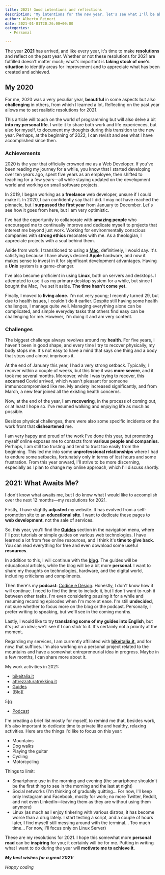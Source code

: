 ```yaml
---
title: 2021! Good intentions and reflections
description: "My intentions for the new year, let's see what I'll be able to achieve!"
author: Alberto Reineri
date: 2021-01-01T20:26:00+00:00
categories:
  - Personal

---
```


The year **2021** has arrived, and like every year, it's time to make **resolutions** and reflect on the past year. Whether or not these resolutions for 2021 are fulfilled doesn't matter much; what's important is **taking stock of one's situation** to identify areas for improvement and to appreciate what has been created and achieved.

## My 2020

For me, 2020 was a very peculiar year, **beautiful** in some aspects but also **challenging** in others, from which I learned a lot. Reflecting on the past year allows me to set realistic resolutions for 2021.

This article will touch on the world of programming but will also delve a bit **into my personal life**. I write it to share both work and life experiences, but also for myself, to document my thoughts during this transition to the new year. Perhaps, at the beginning of 2022, I can revisit and see what I have accomplished since then.

### Achievements

2020 is the year that officially crowned me as a Web Developer. If you've been reading my journey for a while, you know that I started developing over ten years ago, spent five years as an employee, then shifted to teaching for a few years—all while staying updated on the development world and working on small software projects.

In 2019, I began working as a **freelance** web developer, unsure if I could make it. In 2020, I can confidently say that I did. I may not have reached the pinnacle, but I **surpassed the first year** from January to December. Let's see how it goes from here, but I am very optimistic.

I've had the opportunity to collaborate with **amazing people** who encouraged me to continually improve and dedicate myself to projects that interest me beyond just work. Working for environmentally conscious companies with **strong ethics** resonates with me. As a theologian, I appreciate projects with a soul behind them.

Aside from work, I transitioned to using a **[Mac][1]**, definitively, I would say. It's satisfying because I have always desired **Apple** hardware, and now it makes sense to invest in it for significant development advantages. Having a **Unix** system is a game-changer.

I've also become proficient in using **Linux**, both on servers and desktops. I attempted to use it as my primary desktop system for a while, but since I bought the Mac, I've set it aside. **The time hasn't come yet.**

Finally, I moved to **living alone.** I'm not very young; I recently turned 29, but due to health issues, I couldn't do it earlier. Despite still having some health challenges, I manage quite well. Managing everything alone can be complicated, and simple everyday tasks that others find easy can be challenging for me. However, I'm doing it and am very content.

### Challenges

The biggest challenge always revolves around my **health**. For five years, I haven't been in good shape, and every time I try to recover physically, my body stops me. It's not easy to have a mind that says one thing and a body that stops and almost imprisons it.

At the end of January this year, I had a very strong setback. Typically, I recover within a couple of weeks, but this time it was **more severe**, and it took me several months. Moreover, while I was trying to recover, this **accursed** Covid arrived, which wasn't pleasant for someone immunocompromised like me. My anxiety increased significantly, and from March, a new fear joined all the existing health concerns.

Now, at the end of the year, I am **recovering**, in the process of coming out, or at least I hope so. I've resumed walking and enjoying life as much as possible.

Besides physical challenges, there were also some specific incidents on the work front that **disheartened** me.

I am very happy and proud of the work I've done this year, but promoting myself online exposes me to contacts from **various people and companies**. Perhaps, I am still too trusting and tend to trust too easily from the beginning. This led me into some **unprofessional relationships** where I had to endure some setbacks, fortunately only in terms of lost hours and some frustration. From this year onward, I'll strive to be more discerning, especially as I plan to change my online approach, which I'll discuss shortly.

## 2021: What Awaits Me?

I don't know what awaits me, but I do know what I would like to accomplish over the next 12 months—my resolutions for 2021.

Firstly, I have slightly **adjusted** my website. It has evolved from a self-promotion site to an **educational site**. I want to dedicate these pages to **web development**, not the sale of services.

So, this year, you'll find the **[Guides][2]** section in the navigation menu, where I'll post tutorials or simple guides on various web technologies. I have learned a lot from free online resources, and I think it's **time to give back**. You can read everything for free and even download some useful **resources**.

In addition to this, I will continue with the **[blog][3]**. The guides will be educational articles, while the blog will be a bit more **personal**. I want to share my thoughts on technologies, hardware, and the digital world, including criticisms and compliments.

Then there's my **podcast**: <a href="https://open.spotify.com/show/546eUw3PsRI1HUGbBUeghC" target="_blank" rel="noreferrer noopener">Codice e Design</a>. Honestly, I don't know how it will continue. I need to find the time to include it, but I don't want to rush it between other tasks. I'm even considering pausing it for a while and resuming recording episodes when I'm more at ease. I'm still **undecided**, not sure whether to focus more on the blog or the podcast. Personally, I prefer writing to speaking, but we'll see in the coming months.

Lastly, I would like to try **translating some of my guides into English**, but it's just an idea; we'll see if I can stick to it. It's certainly not a priority at the moment.

Regarding my services, I am currently affiliated with **<a href="https://bikeitalia.it/" target="_blank" rel="noreferrer noopener">bikeitalia.it</a>**, and for now, that suffices. I'm also working on a personal project related to the mountains and have a somewhat entrepreneurial idea in progress. Maybe in a few months, I can share more about it.

My work activities in 2021:

  * <a href="https://bikeitalia.it/" target="_blank" rel="noreferrer noopener">bikeitalia.it</a>
  * <a href="https://attrezzaturatrekking.it/" target="_blank" rel="noreferrer noopener">attrezzaturatrekking.it</a>
  * [Guides][4]
  * [Blo][

5]g
  * [Podcast][6]

I'm creating a brief list mostly for myself, to remind me that, besides work, it's also important to dedicate time to private life and healthy, relaxing activities. Here are the things I'd like to focus on this year:

  * Mountains
  * Dog walks
  * Playing the guitar
  * Cycling
  * Motorcycling

Things to limit:

  * Smartphone use in the morning and evening (the smartphone shouldn't be the first thing to see in the morning and the last at night)
  * Social networks (I'm thinking of gradually quitting... For now, I'll keep only Instagram and Facebook, mostly for work; no more Twitter, Reddit, and not even LinkedIn—leaving them as they are without using them anymore)
  * Linux (as much as I enjoy tinkering with various distros, it has become worse than a drug lately. I start testing a script, and a couple of hours later, I find myself still messing around with the terminal... Too much time... For now, I'll focus only on Linux Server)

These are my resolutions for 2021. I hope this somewhat more **personal read** can be **inspiring** for you; it certainly will be for me. Putting in writing what I want to do during the year will **motivate me to achieve it.**

**_My best wishes for a great 2021!_**

_Happy coding_

 [1]: /en/blog/new-macbook-pro-2020-for-web-development/
 [2]: en/blog
 [3]: en/blog
 [4]: en/blog
 [5]: /en/blog
 [6]: https://open.spotify.com/show/546eUw3PsRI1HUGbBUeghC
